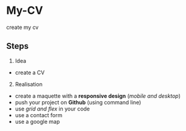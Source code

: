 # My-CV
create my cv
## Steps
1. Idea 
- create a CV

2. Realisation
- create a maquette with a **responsive design** (*mobile and desktop*)
- push your project on **Github** (using command line)
- use *grid and flex* in your code
- use a contact form
- use a google map

